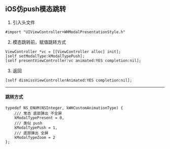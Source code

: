 ## iOS仿push模态跳转



1. 引入头文件

```
#import "UIViewController+WHModalPresentationStyle.h"
```

2. 模态跳转前，赋值跳转方式

```
ViewController *vc = [[ViewController alloc] init];
[self setModalType:kModalTypePush];
[self presentViewController:vc animated:YES completion:nil];
```

3. 返回

```
[self dismissViewControllerAnimated:YES completion:nil];
```



---



#### 跳转方式

```
typedef NS_ENUM(NSInteger, kWHCustomAnimationType) {
    /// 常态 底部弹出 不全屏
    kModalTypePresent = 0,
    /// 类似 push
    kModalTypePush = 1,
    /// 底部弹出 全屏
    kModalTypeZoom = 2
};
```

